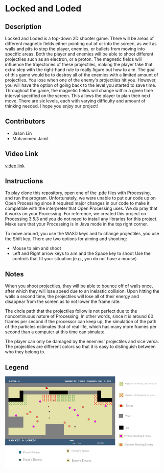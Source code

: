 # Locked and Loded
## Description
 Locked and Loded is a top-down 2D shooter game. There will be areas of different magnetic fields either pointing out of or into the screen, as well as walls and pits to stop the player, enemies, or bullets from moving into specific areas. Both the player and enemies will be able to shoot different projectiles such as an electron, or a proton. The magnetic fields will influence the trajectories of these projectiles, making the player take that extra step with the right-hand rule to really figure out how to aim. The goal of this game would be to destroy all of the enemies with a limited amount of projectiles. You lose when one of the enemy's projectiles hit you. However, you will have the option of going back to the level you started to save time.
  Throughout the game, the magnetic fields will change within a given time interval specified on the screen. This allows the player to plan their next move. There are six levels, each with varying difficulty and amount of thinking needed. I hope you enjoy our project!


## Contributors
* Jason Lin
* Mohammed Jamil

## Video Link
[video link](youtube.com)

## Instructions
To play clone this repository, open one of the .pde files with Processing, and run the program.
Unfortunately, we were unable to put our code up on Open Processing since it required major changes in our code to make it compatible with the interpreter that Open Processing uses. We do pray that it works on your Processing. For reference, we created this project on Processing 3.5.3 and you do not need to install any libraries for this project. Make sure that your Processing is in Java mode in the top right corner.

To move around, you use the WASD keys and to change projectiles, you use the Shift key. There are two options for aiming and shooting:
* Mouse to aim and shoot
* Left and Right arrow keys to aim and the Space key to shoot
Use the controls that fit your situation (e.g., you do not have a mouse).

## Notes
  When you shoot projectiles, they will be able to bounce off of walls once, after which they will lose speed due to an inelastic collision. Upon hitting the walls a second time, the projectiles will lose all of their energy and disappear from the screen as to not lower the frame rate.
  
  The circle path that the projectiles follow is not perfect due to the noncontinuous nature of Processing. In other words, since it is around 60 frames per second if the processor can keep up, the simulation of the path of the particles estimates that of real life, which has many more frames per second than a computer at this time can simulate.

  The player can only be damaged by the enemies' projectiles and vice versa. The projectiles are different colors so that it is easy to distinguish between who they belong to.
  
## Legend
![alt text](https://github.com/JasonLin43212/Locked-And-Loded/blob/master/export.png)
